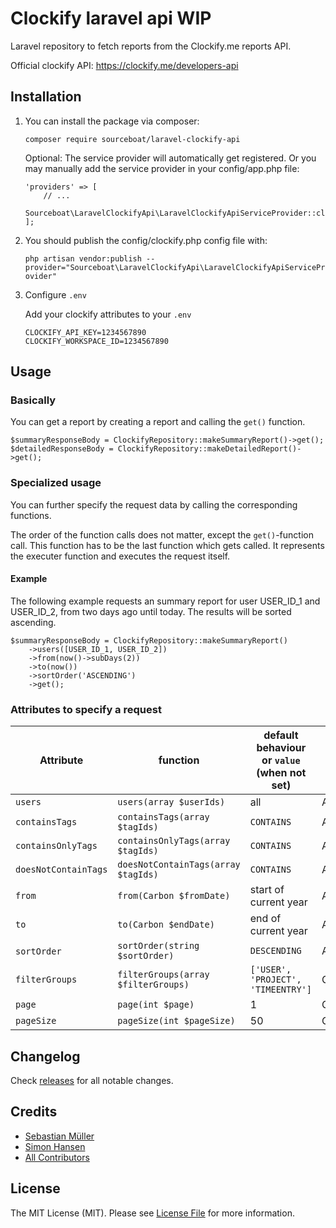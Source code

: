 # Clockify laravel api WIP

Laravel repository to fetch reports from the Clockify.me reports API.

Official clockify API: https://clockify.me/developers-api

## Installation

1. You can install the package via composer: 

    `composer require sourceboat/laravel-clockify-api`

    Optional: The service provider will automatically get registered. Or you may manually add the service provider in your config/app.php file:

    ```
    'providers' => [
        // ...
        Sourceboat\LaravelClockifyApi\LaravelClockifyApiServiceProvider::class,
    ];
    ```

2. You should publish the config/clockify.php config file with:

    `php artisan vendor:publish --provider="Sourceboat\LaravelClockifyApi\LaravelClockifyApiServiceProvider"`

3. Configure `.env` 

    Add your clockify attributes to your `.env`
    ```
    CLOCKIFY_API_KEY=1234567890
    CLOCKIFY_WORKSPACE_ID=1234567890
    ```

## Usage

### Basically 

You can get a report by creating a report and calling the `get()` function.

```
$summaryResponseBody = ClockifyRepository::makeSummaryReport()->get();
$detailedResponseBody = ClockifyRepository::makeDetailedReport()->get();
```

### Specialized usage

You can further specify the request data by calling the corresponding functions.

The order of the function calls does not matter, except the `get()`-function call. This function has to be the last function which gets called. It represents the executer function and executes the request itself.

#### Example

The following example requests an summary report for user USER_ID_1 and USER_ID_2, from two days ago until today. The results will be sorted ascending. 

```
$summaryResponseBody = ClockifyRepository::makeSummaryReport()
    ->users([USER_ID_1, USER_ID_2])
    ->from(now()->subDays(2))
    ->to(now())
    ->sortOrder('ASCENDING')
    ->get();
```

### Attributes to specify a request

| Attribute | function | default behaviour or `value` <br>(when not set)| possible for reports |
|---|---|---|---|
| `users` | `users(array $userIds)` | all | ALL |
| `containsTags` | `containsTags(array $tagIds)` | `CONTAINS` | ALL |
| `containsOnlyTags` | `containsOnlyTags(array $tagIds)` | `CONTAINS` | ALL |
| `doesNotContainTags` | `doesNotContainTags(array $tagIds)` | `CONTAINS` | ALL || `tasks` | `tasks(array $taskIds)` | all | ALL |
| `from` | `from(Carbon $fromDate)` | start of current year | ALL |
| `to` | `to(Carbon $endDate)` | end of current year | ALL |
| `sortOrder` | `sortOrder(string $sortOrder)` | `DESCENDING` | ALL |
| `filterGroups` | `filterGroups(array $filterGroups)` | `['USER', 'PROJECT', 'TIMEENTRY']` | ClockifySummaryReport |
| `page` | `page(int $page)`| 1 | ClockifyDetailedReport |  
| `pageSize` | `pageSize(int $pageSize)`| 50 | ClockifyDetailedReport |



## Changelog

Check [releases](https://github.com/sourceboat/laravel-clockify-api/releases) for all notable changes.

## Credits

- [Sebastian Müller](https://github.com/SebastianMueller87)
- [Simon Hansen](https://github.com/krns)
- [All Contributors](https://github.com/sourceboat/laravel-clockify-api/graphs/contributors)

## License

The MIT License (MIT). Please see [License File](LICENSE) for more information.


